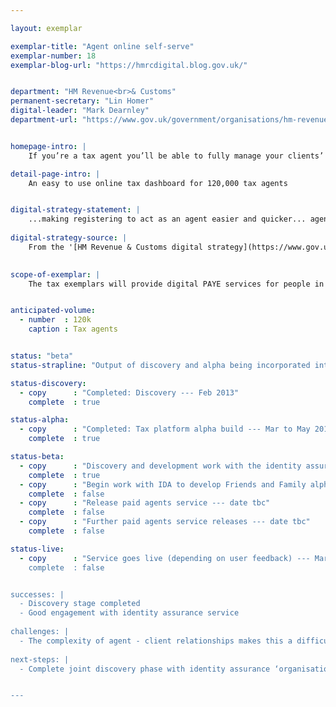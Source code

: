 ```yaml
---

layout: exemplar

exemplar-title: "Agent online self-serve"
exemplar-number: 18
exemplar-blog-url: "https://hmrcdigital.blog.gov.uk/"


department: "HM Revenue<br>& Customs"
permanent-secretary: "Lin Homer"
digital-leader: "Mark Dearnley"
department-url: "https://www.gov.uk/government/organisations/hm-revenue-customs"


homepage-intro: |
    If you’re a tax agent you’ll be able to fully manage your clients’ tax with a simple online service

detail-page-intro: |
    An easy to use online tax dashboard for 120,000 tax agents


digital-strategy-statement: |
    ...making registering to act as an agent easier and quicker... agents will have the tools to take more control of their clients’ tax affairs and undertake transactions for them with minimal involvement from HMRC... any new IT services developed for individual customers should be available to agents.
    
digital-strategy-source: |
    From the '[HM Revenue & Customs digital strategy](https://www.gov.uk/government/publications/digital-strategy-december-2012)' --- December 2012
    

scope-of-exemplar: |
    The tax exemplars will provide digital PAYE services for people in employment (benefits in kind), a fully digital self assessment service, improved tools and tax dashboard for small businesses, and a new system for tax agents to use online services. These will be built on a new “digital tax platform” which will over time replace the current HMRC Portal and be the default platform for new customer-facing services. The new tax platform will be fully integrated with the pan-government ID Assurance Programme and with GOV.UK.


anticipated-volume:
  - number  : 120k
    caption : Tax agents


status: "beta"
status-strapline: "Output of discovery and alpha being incorporated into [identity assurance alpha discovery](https://identityassurance.blog.gov.uk/2013/11/28/organisation-and-authority-management/) for people who manage identity on behalf of organisations."

status-discovery:
  - copy      : "Completed: Discovery --- Feb 2013"
    complete  : true

status-alpha:
  - copy      : "Completed: Tax platform alpha build --- Mar to May 2013"
    complete  : true

status-beta:
  - copy      : "Discovery and development work with the identity assurance (IDA) team --- Dec 2013 to Mar 2014"
    complete  : true
  - copy      : "Begin work with IDA to develop Friends and Family alpha service --- Apr 2014"
    complete  : false
  - copy      : "Release paid agents service --- date tbc"
    complete  : false
  - copy      : "Further paid agents service releases --- date tbc"
    complete  : false 

status-live:
  - copy      : "Service goes live (depending on user feedback) --- Mar 2015”
    complete  : false


successes: |
  - Discovery stage completed
  - Good engagement with identity assurance service
  
challenges: |
  - The complexity of agent - client relationships makes this a difficult but very important exemplar to get right
  
next-steps: |
  - Complete joint discovery phase with identity assurance ‘organisations and authority management service’


---
```




